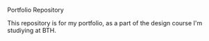 Portfolio Repository

This repository is for my portfolio, as a part of the design course I'm studiying at BTH.
